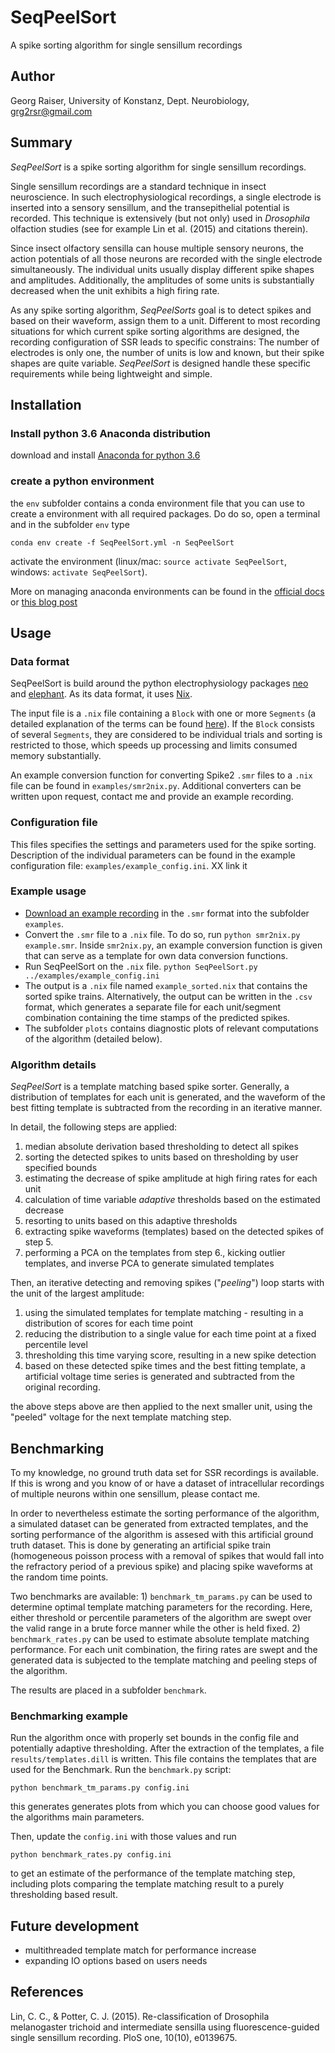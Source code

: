# SeqPeelSort
A spike sorting algorithm for single sensillum recordings
## Author
Georg Raiser, University of Konstanz, Dept. Neurobiology, grg2rsr@gmail.com

## Summary
_SeqPeelSort_ is a spike sorting algorithm for single sensillum recordings.

Single sensillum recordings are a standard technique in insect neuroscience. In such electrophysiological recordings, a single electrode is inserted into a sensory sensillum, and the transepithelial potential is recorded. This technique is extensively (but not only) used in _Drosophila_ olfaction studies (see for example Lin et al. (2015) and citations therein).

Since insect olfactory sensilla can house multiple sensory neurons, the action potentials of all those neurons are recorded with the single electrode simultaneously. The individual units usually display different spike shapes and amplitudes. Additionally, the amplitudes of some units is substantially decreased when the unit exhibits a high firing rate.

As any spike sorting algorithm, _SeqPeelSorts_ goal is to detect spikes and based on their waveform, assign them to a unit. Different to most recording situations for which current spike sorting algorithms are designed, the recording configuration of SSR leads to specific constrains: The number of electrodes is only one, the number of units is low and known, but their spike shapes are quite variable. _SeqPeelSort_ is designed handle these specific requirements while being lightweight and simple.

## Installation
### Install python 3.6 Anaconda distribution
download and install [Anaconda for python 3.6](https://www.anaconda.com/download/)

### create a python environment
the `env` subfolder contains a conda environment file that you can use to create a environment with all required packages. Do do so, open a terminal and in the subfolder `env` type
```shell
conda env create -f SeqPeelSort.yml -n SeqPeelSort
```
activate the environment (linux/mac: `source activate SeqPeelSort`, windows: `activate SeqPeelSort`).

More on managing anaconda environments can be found in the  [official docs](https://conda.io/docs/user-guide/tasks/manage-environments.html) or [this blog post](https://medium.freecodecamp.org/why-you-need-python-environments-and-how-to-manage-them-with-conda-85f155f4353c)

## Usage
### Data format
SeqPeelSort is build around the python electrophysiology packages [neo](http://neuralensemble.org/neo/) and [elephant](http://elephant.readthedocs.io/en/latest/). As its data format, it uses [Nix](http://g-node.github.io/nix/).

The input file is a `.nix` file containing a `Block` with one or more `Segments` (a detailed explanation of the terms can be found [here](http://neo.readthedocs.io/en/0.5.2/core.html)). If the `Block` consists of several `Segments`, they are considered to be individual trials and sorting is restricted to those, which speeds up processing and limits consumed memory substantially.

An example conversion function for converting Spike2 `.smr` files to a `.nix` file can be found in `examples/smr2nix.py`. Additional converters can be written upon request, contact me and provide an example recording.

### Configuration file
This files specifies the settings and parameters used for the spike sorting. Description of the individual parameters can be found in the example configuration file: `examples/example_config.ini`. XX link it

### Example usage
+ [Download an example recording](https://web.gin.g-node.org/grg2rsr/SeqPeelSort_example_data/src/master/example.smr) in the `.smr` format into the subfolder `examples`.
+ Convert the `.smr` file to a `.nix` file. To do so, run `python smr2nix.py example.smr`. Inside `smr2nix.py`, an example conversion function is given that can serve as a template for own data conversion functions.
+ Run SeqPeelSort on the `.nix` file. `python SeqPeelSort.py ../examples/example_config.ini`
+ The output is a `.nix` file named `example_sorted.nix` that contains the sorted spike trains. Alternatively, the output can be written in the `.csv` format, which generates a separate file for each unit/segment combination containing the time stamps of the predicted spikes.
+ The subfolder `plots` contains diagnostic plots of relevant computations of the algorithm (detailed below).

### Algorithm details
_SeqPeelSort_ is a template matching based spike sorter. Generally, a distribution of templates for each unit is generated, and the waveform of the best fitting template is subtracted from the recording in an iterative manner.

In detail, the following steps are applied:

1. median absolute derivation based thresholding to detect all spikes
2. sorting the detected spikes to units based on thresholding by user specified bounds
3. estimating the decrease of spike amplitude at high firing rates for each unit
4. calculation of time variable _adaptive_ thresholds based on the estimated decrease
5. resorting to units based on this adaptive thresholds
6. extracting spike waveforms (templates) based on the detected spikes of step 5.
7. performing a PCA on the templates from step 6., kicking outlier templates, and inverse PCA to generate simulated templates

Then, an iterative detecting and removing spikes ("_peeling_") loop starts with the unit of the largest amplitude:

1. using the simulated templates for template matching - resulting in a distribution of scores for each time point
2. reducing the distribution to a single value for each time point at a fixed percentile level
3. thresholding this time varying score, resulting in a new spike detection
4. based on these detected spike times and the best fitting template, a artificial voltage time series is generated and subtracted from the original recording.

the above steps above are then applied to the next smaller unit, using the "peeled" voltage for the next template matching step.

## Benchmarking
To my knowledge, no ground truth data set for SSR recordings is available. If this is wrong and you know of or have a dataset of intracellular recordings of multiple neurons within one sensillum, please contact me.

In order to nevertheless estimate the sorting performance of the algorithm, a simulated dataset can be generated from extracted templates, and the sorting performance of the algorithm is assesed with this artificial ground truth dataset. This is done by generating an artificial spike train (homogeneous poisson process with a removal of spikes that would fall into the refractory period of a previous spike) and placing spike waveforms at the random time points.

Two benchmarks are available: 1) `benchmark_tm_params.py` can be used to determine optimal template matching parameters for the recording. Here, either threshold or percentile parameters of the algorithm are swept over the valid range in a brute force manner while the other is held fixed. 2) `benchmark_rates.py` can be used to estimate absolute template matching performance. For each unit combination, the firing rates are swept and the generated data is subjected to the template matching and peeling steps of the algorithm.

The results are placed in a subfolder `benchmark`.


### Benchmarking example
Run the algorithm once with properly set bounds in the config file and potentially adaptive thresholding. After the extraction of the templates, a file `results/templates.dill` is written. This file contains the templates that are used for the Benchmark. Run the `benchmark.py` script:
```shell
python benchmark_tm_params.py config.ini
```
this generates generates plots from which you can choose good values for the algorithms main parameters.

Then, update the `config.ini` with those values and run
```shell
python benchmark_rates.py config.ini
```
to get an estimate of the performance of the template matching step, including plots comparing the template matching result to a purely thresholding based result.

## Future development
+ multithreaded template match for performance increase
+ expanding IO options based on users needs

## References
Lin, C. C., & Potter, C. J. (2015). Re-classification of Drosophila melanogaster trichoid and intermediate sensilla using fluorescence-guided single sensillum recording. PloS one, 10(10), e0139675.
